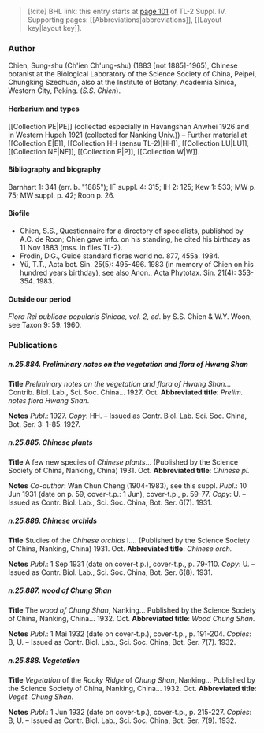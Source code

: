 > [!cite] BHL link: this entry starts at [page 101](https://www.biodiversitylibrary.org/item/103860#page/111/mode/1up) of TL-2 Suppl. IV.
> Supporting pages: [[Abbreviations|abbreviations]], [[Layout key|layout key]].

### Author

Chien, Sung-shu (Ch'ien Ch'ung-shu) (1883 \[not 1885\]-1965), Chinese botanist at the Biological Laboratory of the Science Society of China, Peipei, Chungking Szechuan, also at the Institute of Botany, Academia Sinica, Western City, Peking. (*S.S. Chien*).

#### Herbarium and types

[[Collection PE|PE]] (collected especially in Havangshan Anwhei 1926 and in Western Hupeh 1921 (collected for Nanking Univ.)) – Further material at [[Collection E|E]], [[Collection HH (sensu TL-2)|HH]], [[Collection LU|LU]], [[Collection NF|NF]], [[Collection P|P]], [[Collection W|W]].

#### Bibliography and biography

Barnhart 1: 341 (err. b. "1885"); IF suppl. 4: 315; IH 2: 125; Kew 1: 533; MW p. 75; MW suppl. p. 42; Roon p. 26.

#### Biofile

- Chien, S.S., Questionnaire for a directory of specialists, published by A.C. de Roon; Chien gave info. on his standing, he cited his birthday as 11 Nov 1883 (mss. in files TL-2).
- Frodin, D.G., Guide standard floras world no. 877, 455a. 1984.
- Yü, T.T., Acta bot. Sin. 25(5): 495-496. 1983 (in memory of Chien on his hundred years birthday), see also Anon., Acta Phytotax. Sin. 21(4): 353-354. 1983.

#### Outside our period

*Flora Rei publicae popularis Sinicae, vol. 2*, *ed*. by S.S. Chien & W.Y. Woon, see Taxon 9: 59. 1960.

### Publications

##### n.25.884. Preliminary notes on the vegetation and flora of Hwang Shan

**Title**
*Preliminary notes on the vegetation and flora of Hwang Shan*... Contrib. Biol. Lab., Sci. Soc. China... 1927. Oct.
**Abbreviated title**: *Prelim. notes flora Hwang Shan*.

**Notes**
*Publ*.: 1927. *Copy*: HH. – Issued as Contr. Biol. Lab. Sci. Soc. China, Bot. Ser. 3: 1-85. 1927.

##### n.25.885. Chinese plants

**Title**
A few new species of *Chinese plants*... (Published by the Science Society of China, Nanking, China) 1931. Oct.
**Abbreviated title**: *Chinese pl.*

**Notes**
*Co-author*: Wan Chun Cheng (1904-1983), see this suppl.
*Publ*.: 10 Jun 1931 (date on p. 59, cover-t.p.: 1 Jun), cover-t.p., p. 59-77. *Copy*: U. – Issued as Contr. Biol. Lab., Sci. Soc. China, Bot. Ser. 6(7). 1931.

##### n.25.886. Chinese orchids

**Title**
Studies of the *Chinese orchids* I.... (Published by the Science Society of China, Nanking, China) 1931. Oct.
**Abbreviated title**: *Chinese orch.*

**Notes**
*Publ*.: 1 Sep 1931 (date on cover-t.p.), cover-t.p., p. 79-110. *Copy*: U. – Issued as Contr. Biol. Lab., Sci. Soc. China, Bot. Ser. 6(8). 1931.

##### n.25.887. wood of Chung Shan

**Title**
The *wood of Chung Shan*, Nanking... Published by the Science Society of China, Nanking, China... 1932. Oct.
**Abbreviated title**: *Wood Chung Shan*.

**Notes**
*Publ*.: 1 Mai 1932 (date on cover-t.p.), cover-t.p., p. 191-204. *Copies*: B, U. – Issued as Contr. Biol. Lab., Sci. Soc. China, Bot. Ser. 7(7). 1932.

##### n.25.888. Vegetation

**Title**
*Vegetation* of the *Rocky Ridge* of *Chung Shan*, Nanking... Published by the Science Society of China, Nanking, China... 1932. Oct.
**Abbreviated title**: *Veget. Chung Shan*.

**Notes**
*Publ*.: 1 Jun 1932 (date on cover-t.p.), cover-t.p., p. 215-227. *Copies*: B, U. – Issued as Contr. Biol. Lab., Sci. Soc. China, Bot. Ser. 7(9). 1932.

